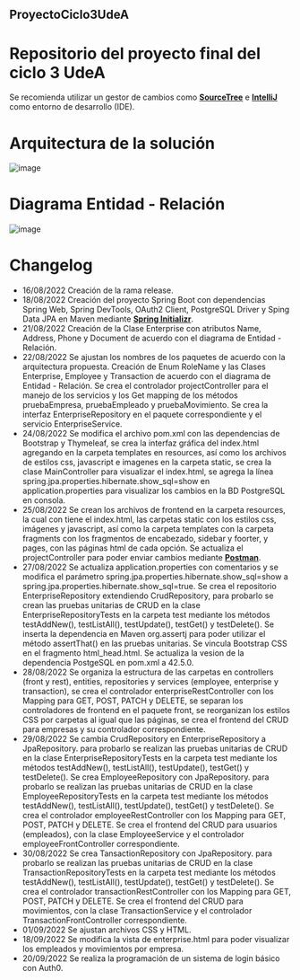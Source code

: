 ## ProyectoCiclo3UdeA
# Repositorio del proyecto final del ciclo 3 UdeA
Se recomienda utilizar un gestor de cambios como [**SourceTree**](https://www.sourcetreeapp.com/ "SourceTree") e [**IntelliJ**](https://www.jetbrains.com/es-es/idea/download/#section=windows "IntelliJ") como entorno de desarrollo (IDE).

# Arquitectura de la solución
![image](https://user-images.githubusercontent.com/6804880/186027115-c20e3f8a-8fe7-436b-94b2-ff03dfd6b042.png)

# Diagrama Entidad - Relación
![image](https://user-images.githubusercontent.com/6804880/186027264-a1bf5b7a-f8ed-4a51-9d7c-47d5fa232028.png)

# Changelog

- 16/08/2022 Creación de la rama release.
- 18/08/2022 Creación del proyecto Spring Boot con dependencias Spring Web, Spring DevTools, OAuth2 Client, PostgreSQL Driver y Sping Data JPA en Maven mediante [**Spring Initializr**](https://start.spring.io "Spring Initializr").
- 21/08/2022 Creación de la Clase Enterprise con atributos Name, Address, Phone y Document de acuerdo con el diagrama de Entidad - Relación.
- 22/08/2022 Se ajustan los nombres de los paquetes de acuerdo con la arquitectura propuesta. Creación de Enum RoleName y las Clases Enterprise, Employee y Transaction de acuerdo con el diagrama de Entidad - Relación. Se crea el controlador projectController para el manejo de los servicios y los Get mapping de los métodos pruebaEmpresa, pruebaEmpleado y pruebaMovimiento. Se crea la interfaz EnterpriseRepository en el paquete correspondiente y el servicio EnterpriseService.
- 24/08/2022 Se modifica el archivo pom.xml con las dependencias de Bootstrap y Thymeleaf, se crea la interfaz gráfica del index.html agregando en la carpeta templates en resources, así como los archivos de estilos css, javascript e imagenes en la carpeta static, se crea la clase MainController para visualizar el index.html, se agrega la línea spring.jpa.properties.hibernate.show_sql=show en application.properties para visualizar los cambios en la BD PostgreSQL en consola.
- 25/08/2022 Se crean los archivos de frontend en la carpeta resources, la cual con tiene el index.html, las carpetas static con los estilos css, imágenes y javascript, así como la carpeta templates con la carpeta fragments con los fragmentos de encabezado, sidebar y foorter, y pages, con las páginas html de cada opción. Se actualiza el projectController para poder enviar cambios mediante [**Postman**](https://www.postman.com/ "Postman").
- 27/08/2022 Se actualiza application.properties con comentarios y se modifica el parámetro spring.jpa.properties.hibernate.show_sql=show a spring.jpa.properties.hibernate.show_sql=true. Se crea el repositorio EnterpriseRepository extendiendo CrudRepository, para probarlo se crean las pruebas unitarias de CRUD en la clase EnterpriseRepositoryTests en la carpeta test mediante los métodos testAddNew(), testListAll(), testUpdate(), testGet() y testDelete(). Se inserta la dependencia en Maven <groupId>org.assertj</groupId> para poder utilizar el método assertThat() en las pruebas unitarias. Se vincula Bootstrap CSS en el fragmento html_head.html. Se actualiza la vesion de la dependencia PostgeSQL en pom.xml a 42.5.0.
- 28/08/2022 Se organiza la estructura de las carpetas en controllers (front y rest), entities, repositories y services (employee, enterprise y transaction), se crea el controlador enterpriseRestController con los Mapping para GET, POST, PATCH y DELETE, se separan los controladores de frontend en el paquete front, se reorganizan los estilos CSS por carpetas al igual que las páginas, se crea el frontend del CRUD para empresas y su controlador correspondiente.
- 29/08/2022 Se cambia CrudRepository en EnterpriseRepository a JpaRepository. para probarlo se realizan las pruebas unitarias de CRUD en la clase EnterpriseRepositoryTests en la carpeta test mediante los métodos testAddNew(), testListAll(), testUpdate(), testGet() y testDelete(). Se crea EmployeeRepository con JpaRepository. para probarlo se realizan las pruebas unitarias de CRUD en la clase EmployeeRepositoryTests en la carpeta test mediante los métodos testAddNew(), testListAll(), testUpdate(), testGet() y testDelete(). Se crea el controlador employeeRestController con los Mapping para GET, POST, PATCH y DELETE. Se crea el frontend del CRUD para usuarios (empleados), con la clase EmployeeService y el controlador employeeFrontController correspondiente.
- 30/08/2022 Se crea TansactionRepository con JpaRepository. para probarlo se realizan las pruebas unitarias de CRUD en la clase TransactionRepositoryTests en la carpeta test mediante los métodos testAddNew(), testListAll(), testUpdate(), testGet() y testDelete(). Se crea el controlador transactionRestController con los Mapping para GET, POST, PATCH y DELETE. Se crea el frontend del CRUD para movimientos, con la clase TransactionService y el controlador TransactionFrontController correspondiente.
- 01/09/2022 Se ajustan archivos CSS y HTML.
- 18/09/2022 Se modifica la vista de enterprise.html para poder visualizar los empleados y movimientos por empresa.
- 20/09/2022 Se realiza la programación de un sistema de login básico con Auth0.